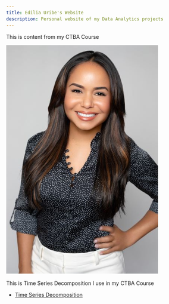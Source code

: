 ```yaml
---
title: Edilia Uribe's Website 
description: Personal website of my Data Analytics projects 
---
```

This is content from my CTBA Course

![My Picture](/pics/pic.jpg)

This is Time Series Decomposition I use in my CTBA Course

-  [Time Series Decomposition](/timeseries/index.md)

